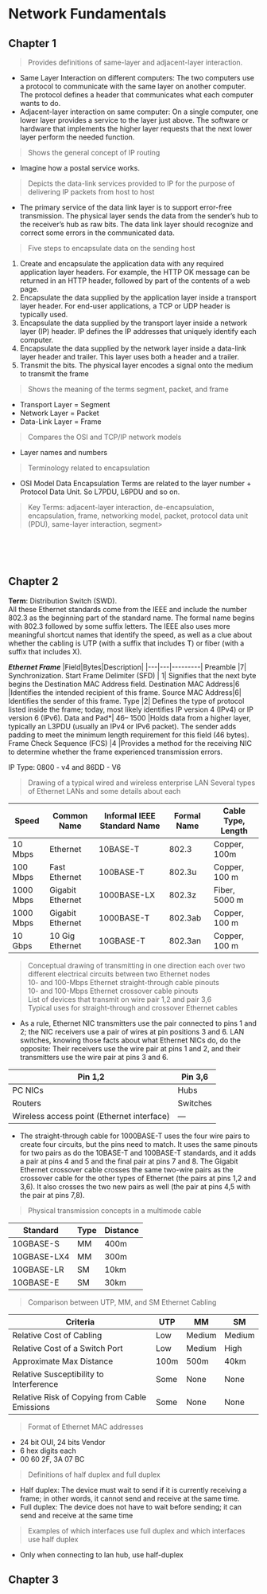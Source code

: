 # Network Fundamentals
## Chapter 1
> Provides definitions of same-layer and adjacent-layer interaction.<br>

- Same Layer Interaction on different computers: 
The two computers use a protocol to communicate with the same 
layer on another computer. The protocol defines a header that 
communicates what each computer wants to do.
- Adjacent-layer 
interaction on same computer: On a single computer, one lower layer provides a service to the layer just above. The software or hardware that implements the higher layer requests that the next lower layer perform the needed function. 

> Shows the general concept of IP routing
- Imagine how a postal service works.
> Depicts the data-link services provided to IP for the purpose of delivering IP packets from host to host
- The primary service of the data link layer is to support error-free transmission. The physical layer sends the data from the sender’s hub to the receiver’s hub as raw bits. The data link layer should recognize and correct some errors in the communicated data.
> Five steps to encapsulate data on the sending host
1. Create and encapsulate the application data with any required application 
layer headers. For example, the HTTP OK message can be returned in an HTTP 
header, followed by part of the contents of a web page.
2.  Encapsulate the data supplied by the application layer inside a transport 
layer header. For end-user applications, a TCP or UDP header is typically used.
3.  Encapsulate the data supplied by the transport layer inside a network layer 
(IP) header. IP defines the IP addresses that uniquely identify each computer.
4.  Encapsulate the data supplied by the network layer inside a data-link layer 
header and trailer. This layer uses both a header and a trailer.
5.  Transmit the bits. The physical layer encodes a signal onto the medium to 
transmit the frame
> Shows the meaning of the terms segment, packet, and frame
- Transport Layer = Segment
- Network Layer = Packet
- Data-Link Layer = Frame
> Compares the OSI and TCP/IP network models
- Layer names and numbers
> Terminology related to encapsulation
- OSI Model Data Encapsulation Terms are related to the layer number + Protocol Data Unit. So L7PDU, L6PDU and so on.
> Key Terms: adjacent-layer interaction, de-encapsulation, encapsulation, frame, networking model, packet, protocol data unit (PDU), same-layer interaction, segment>

<br>
<br>
<br>

## Chapter 2
**Term**: Distribution Switch (SWD). <br>
All these Ethernet standards come from the IEEE and include the number 
802.3 as the beginning part of the standard name.
The formal name begins with 802.3 followed by some suffix letters. The IEEE also 
uses more meaningful shortcut names that identify the speed, as well as a clue about whether 
the cabling is UTP (with a suffix that includes T) or fiber (with a suffix that includes X). 

***Ethernet Frame***
|Field|Bytes|Description|
|---|---|---------|
Preamble |7| Synchronization.
Start Frame Delimiter (SFD) | 1| Signifies that the next byte begins the Destination MAC Address field.
Destination MAC Address|6 |Identifies the intended recipient of this frame.
Source MAC Address|6| Identifies the sender of this frame.
Type |2| Defines the type of protocol listed inside the frame; today, most likely identifies IP version 4 (IPv4) or IP version 6 (IPv6).
Data and Pad*| 46– 1500 |Holds data from a higher layer, typically an L3PDU (usually an IPv4 or IPv6 packet). The sender adds padding to meet the minimum length requirement for this field (46 bytes).
Frame Check Sequence (FCS) |4 |Provides a method for the receiving NIC to determine whether the frame experienced transmission errors.

IP Type: 0800 - v4 and 86DD - V6
<br>



> Drawing of a typical wired and wireless enterprise LAN
> Several types of Ethernet LANs and some details about each

| Speed | Common Name | Informal IEEE Standard Name | Formal Name | Cable Type, Length|
| ----------- | ----------- | ----------- | ----------- | ----------- |
10 Mbps | Ethernet | 10BASE-T | 802.3 | Copper, 100m
100 Mbps | Fast Ethernet | 100BASE-T | 802.3u | Copper, 100 m
1000 Mbps | Gigabit Ethernet | 1000BASE-LX | 802.3z | Fiber, 5000 m
1000 Mbps | Gigabit Ethernet | 1000BASE-T | 802.3ab | Copper, 100 m
10 Gbps | 10 Gig Ethernet | 10GBASE-T | 802.3an | Copper, 100 m


> Conceptual drawing of transmitting in one direction each over two different electrical circuits between two Ethernet nodes <br>
> 10- and 100-Mbps Ethernet straight-through cable pinouts <br>
>  10- and 100-Mbps Ethernet crossover cable pinouts <br>
>  List of devices that transmit on wire pair 1,2 and pair 3,6 <br>
>  Typical uses for straight-through and crossover Ethernet cables <br>
- As a rule, Ethernet NIC transmitters use the pair connected to pins 1 and 2; the NIC receivers use a pair of wires at pin positions 3 and 6. LAN switches, knowing those facts about what Ethernet NICs do, do the opposite: Their receivers use the wire pair at pins 1 and 2, and their transmitters use the wire pair at pins 3 and 6.

| Pin 1,2| Pin 3,6 |
|------- | ----- |
PC NICs | Hubs
Routers | Switches
Wireless access point (Ethernet interface) | —

- The straight-through cable for 1000BASE-T uses the four wire pairs to create four circuits, but the pins need to match. It uses the same pinouts for two pairs as do the 10BASE-T and 100BASE-T standards, and it adds a pair at pins 4 and 5 and the final pair at pins 7 and 8. The Gigabit Ethernet crossover cable crosses the same two-wire pairs as the crossover cable for the other types of Ethernet (the pairs at pins 1,2 and 3,6). It also crosses the two new pairs as well (the pair at pins 4,5 with the pair at pins 7,8).

> Physical transmission concepts in a multimode cable

|Standard|Type|Distance|
|------|-------| -------|
10GBASE-S| MM | 400m
10GBASE-LX4| MM | 300m
10GBASE-LR | SM | 10km
10GBASE-E | SM | 30km


> Comparison between UTP, MM, and SM Ethernet Cabling

|Criteria|UTP|MM|SM|
|-----|----|----|-------|
Relative Cost of Cabling | Low| Medium| Medium
Relative Cost of a Switch Port |Low |Medium| High
Approximate Max Distance |100m |500m |40km
Relative Susceptibility to Interference |Some |None| None
Relative Risk of Copying from Cable Emissions |Some |None| None


>  Format of Ethernet MAC addresses
- 24 bit OUI, 24 bits Vendor
- 6 hex digits each
- 00 60 2F, 3A 07 BC
> Definitions of half duplex and full duplex
- Half duplex: The device must wait to send if it is currently receiving a frame; in other 
words, it cannot send and receive at the same time.<br>
- Full duplex: The device does not have to wait before sending; it can send and receive at 
the same time
> Examples of which interfaces use full duplex and which interfaces use half duplex
- Only when connecting to lan hub, use half-duplex


## Chapter 3

